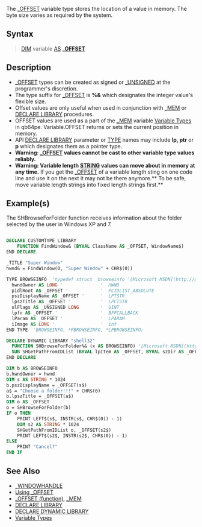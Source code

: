 The [_OFFSET](_OFFSET) variable type stores the location of a value in memory. The byte size varies as required by the system.

## Syntax

> [DIM](DIM) variable [AS](AS) **[_OFFSET](_OFFSET)**

## Description

* [_OFFSET](_OFFSET) types can be created as signed or [_UNSIGNED](_UNSIGNED) at the programmer's discretion.
* The type suffix for [_OFFSET](_OFFSET) is **%&** which designates the integer value's flexible size.
* Offset values are only useful when used in conjunction with [_MEM](_MEM) or [DECLARE LIBRARY](DECLARE-LIBRARY) procedures.
* OFFSET values are used as a part of the [_MEM](_MEM) variable [Variable Types](Variable-Types) in qb64pe. Variable.OFFSET returns or sets the current position in memory.
* API [DECLARE LIBRARY](DECLARE-LIBRARY) parameter or [TYPE](TYPE) names may include **lp, ptr** or **p** which designates them as a pointer type.
* **Warning: [_OFFSET](_OFFSET) values cannot be cast to other variable type values reliably.**
* **Warning: Variable length [STRING](STRING) values can move about in memory at any time.** If you get the [_OFFSET](_OFFSET) of a variable length sting on one code line and use it on the next it may not be there anymore.** To be safe, move variable length strings into fixed length strings first.**

## Example(s)

The SHBrowseForFolder function receives information about the folder selected by the user in Windows XP and 7.

```vb

DECLARE CUSTOMTYPE LIBRARY
    FUNCTION FindWindow& (BYVAL ClassName AS _OFFSET, WindowName$)
END DECLARE

_TITLE "Super Window"
hwnd& = FindWindow(0, "Super Window" + CHR$(0))

TYPE BROWSEINFO  'typedef struct _browseinfo '[Microsoft MSDN](http://msdn.microsoft.com/en-us/library/bb773205%28v=vs.85%29.aspx)
  hwndOwner AS LONG '              '  HWND 
  pidlRoot AS _OFFSET '            '  PCIDLIST_ABSOLUTE
  pszDisplayName AS _OFFSET '      '  LPTSTR 
  lpszTitle AS _OFFSET '           '  LPCTSTR       
  ulFlags AS _UNSIGNED LONG        '  UINT   
  lpfn AS _OFFSET '                '  BFFCALLBACK  
  lParam AS _OFFSET '              '  LPARAM  
  iImage AS LONG '                 '  int  
END TYPE  'BROWSEINFO, *PBROWSEINFO, *LPBROWSEINFO;

DECLARE DYNAMIC LIBRARY "shell32"
  FUNCTION SHBrowseForFolder%& (x AS BROWSEINFO) '[Microsoft MSDN](http://msdn.microsoft.com/en-us/library/bb762115%28v=vs.85%29.aspx)
  SUB SHGetPathFromIDList (BYVAL lpItem AS _OFFSET, BYVAL szDir AS _OFFSET) '[Microsoft MSDN](http://msdn.microsoft.com/en-us/library/bb762194%28VS.85%29.aspx)
END DECLARE

DIM b AS BROWSEINFO
b.hwndOwner = hwnd
DIM s AS STRING * 1024
b.pszDisplayName = _OFFSET(s$)
a$ = "Choose a folder!!!" + CHR$(0)
b.lpszTitle = _OFFSET(a$)
DIM o AS _OFFSET
o = SHBrowseForFolder(b)
IF o THEN
    PRINT LEFT$(s$, INSTR(s$, CHR$(0)) - 1)
    DIM s2 AS STRING * 1024
    SHGetPathFromIDList o, _OFFSET(s2$)
    PRINT LEFT$(s2$, INSTR(s2$, CHR$(0)) - 1)
ELSE
    PRINT "Cancel?"
END IF 

```

## See Also

* [_WINDOWHANDLE](_WINDOWHANDLE)
* [Using _OFFSET](Using--OFFSET)
* [_OFFSET (function)](_OFFSET-(function)), [_MEM](_MEM)
* [DECLARE LIBRARY](DECLARE-LIBRARY)
* [DECLARE DYNAMIC LIBRARY](DECLARE-DYNAMIC-LIBRARY)
* [Variable Types](Variable-Types)
